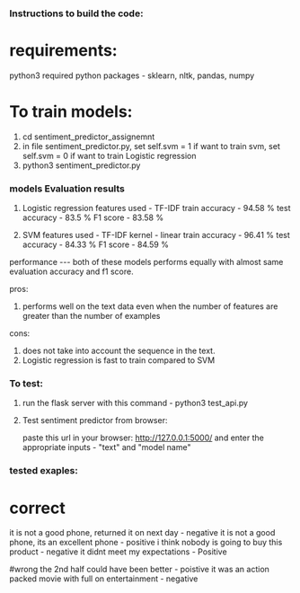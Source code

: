 ### Instructions to build the code:

# requirements:
python3
required python packages - sklearn, nltk, pandas, numpy

# To train models:
1. cd sentiment_predictor_assignemnt
2. in file sentiment_predictor.py, set self.svm = 1 if want to train svm, set self.svm = 0 if want to train Logistic regression
3. python3 sentiment_predictor.py

### models Evaluation results

1. Logistic regression
features used - TF-IDF
train accuracy - 94.58 %
test accuracy - 83.5 %
F1 score - 83.58 %

2. SVM
features used - TF-IDF
kernel - linear
train accuracy - 96.41 %
test accuracy - 84.33 %
F1 score - 84.59 %

performance --- both of these models performs equally with almost same evaluation accuracy and f1 score.

pros:
1. performs well on the text data even when the number of features are greater than the number of examples

cons:
1. does not take into account the sequence in the text.
2. Logistic regression is fast to train compared to SVM

### To test:

1. run the flask server with this command - python3 test_api.py

2. Test sentiment predictor from browser:

	paste this url in your browser: http://127.0.0.1:5000/
	and enter the appropriate inputs - "text" and "model name"

### tested exaples:
# correct
it is not a good phone, returned it on next day - negative
it is not a good phone, its an excellent phone - positive
i think nobody is going to buy this product - negative
it didnt meet my expectations - Positive

#wrong
the 2nd half could have been better - poistive
it was an action packed movie with full on entertainment - negative
